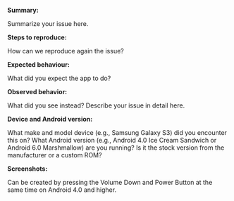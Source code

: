 **Summary:**

Summarize your issue here.

**Steps to reproduce:**

How can we reproduce again the issue?

**Expected behaviour:**

What did you expect the app to do?

**Observed behavior:**

What did you see instead?  Describe your issue in detail here.

**Device and Android version:**

What make and model device (e.g., Samsung Galaxy S3) did you encounter this on?  What Android
version (e.g., Android 4.0 Ice Cream Sandwich or Android 6.0 Marshmallow) are you running?  Is it
 the stock
version from the manufacturer or a custom ROM?

**Screenshots:**

Can be created by pressing the Volume Down and Power Button at the same time on Android 4.0 and higher.
